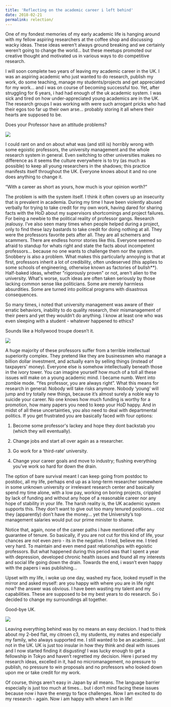 ```yaml
---
title: 'Reflecting on the academic career i left behind'
date: 2018-02-21
permalink: relection/
---
```

One of my fondest memories of my early academic life is hanging around with my fellow aspiring researchers at the coffee shop and discussing wacky ideas. These ideas weren’t always ground breaking and we certainly weren’t going to change the world... but these meetups promoted our creative thought and motivated us in various ways to do competitive research.

I will soon complete two years of leaving my academic career in the UK. I was an aspiring academic who just wanted to do research, publish my work, do some teaching, manage my students/projects and get appreciated for my work... and i was on course of becoming successful too. Yet, after struggling for 6 years, i had had enough of the uk academic system. I was sick and tired on how under-appreciated young academics are in the UK. The research groups I was working with were such arrogant pricks who had their egos too far up their own arse... probably storing it all where their hearts are supposed to be.

Does your Professor have an attitude problems?

![](https://github.com/drsamirkhan/tkhan.github.io/blob/master/files/big_deal.jpg?raw=true)

I could rant on and on about what was (and still is) horribly wrong with some egoistic professors, the university management and the whole research system in general. Even switching to other universities makes no difference as it seems the culture everywhere is to try (as much as possible) to keep all young researchers in the shadows; this practice manifests itself throughout the UK. Everyone knows about it and no one does anything to change it.

“With a career as short as yours, how much is your opinion worth?”

The problem is with the system itself. I think it often covers up an insecurity that is prevalent in academia. During my time I have been violently abused verbally for trying to take credit for my own work, having dared for sharing facts with the HoD about my supervisors shortcomings and project failures. For being a newbie to the political reality of professor gangs. Research jealousy. I’ve also seen many times when people helped during a project, only to find these lazy bastards to take credit for doing nothing at all. They were the professors favorite pets after all. They are all schemers and scammers. There are endless horror stories like this. Everyone seemed so afraid to standup for whats right and state the facts about incompetent professors... because no one wants to challenge them nor the system. Snobbery is also a problem. What makes this particularly annoying is that at first, professors inherit a lot of credibility, often undeserved (this applies to some schools of engineering, otherwise known as factories of bullsh**).  Half-baked ideas, whether "rigorously proven" or not, aren't alien to the university. What's worse, such ideas are often taken seriously by those lacking common sense like politicians. Some are merely harmless absurdities. Some are turned into political programs with disastrous consequences.

So many times, i noted that university management was aware of their erratic behaviors, inability to do quality research, their mismanagement of their peers and yet they wouldn’t do anything. I know at least one who was even sleeping with a student - whatever happened to ethics? 

Sounds like a Hollywood troupe doesn’t it.

![](https://github.com/drsamirkhan/tkhan.github.io/blob/master/files/giphy.gif?raw=true)

A huge majority of these professors suffer from a terrible intellectual superiority complex. They pretend like they are businessmen who manage a billion dollar investment, and actually earn by selling things (instead of taxpayers' money). Everyone else is somehow intellectually beneath those in the ivory tower. You can imagine yourself how much of a toll all these issues will make on a young academic mind. I became numb. Went into zombie mode. “Yes professor, you are always right”. What this means for research in general: Nobody will take risks anymore. Nobody ‘young’ will jump and try totally new things, because it’s almost surely a noble way to suicide your career. No one knows how much funding is worthy for a promotion, how many papers you need to keep your HoD happy. And in midst of all these uncertainties, you also need to deal with departmental politics. If you get frustrated you are basically faced with four options:

1) Become some professor's lackey and hope they dont backstab you (which they will eventually).

2) Change jobs and start all over again as a researcher. 

3) Go work for a ‘third-rate’ university.

4) Change your career goals and move to industry; flushing everything you’ve work so hard for down the drain.

The option of bare survival meant I can keep going from postdoc to postdoc, all my life, perhaps end up as a long-term researcher somewhere in some unknown university or irrelevant research center and basically spend my time alone, with a low pay, working on boring projects, crippled by lack of funding and without any hope of a reasonable career nor any hope of stability in your life. The harsh reality is, the UK academic system supports this. They don’t want to give out too many tenured positions... coz they (apparently) don’t have the money... yet the University’s top management salaries would put our prime minister to shame.

Notice that, again, none of the career paths i have mentioned offer any guarantee of tenure. So basically, if you are not cut for this kind of life, your chances are not even zero - its in the negative. I tried, believe me. I tried very hard. To maintain and even mend past relationships with egoistic professors. But what happened during this period was that I spent a year with depression, developed chronic health issues and found all my interests and social life going down the drain. Towards the end, i wasn’t even happy with the papers i was publishing...

Upset with my life, i woke up one day, washed my face, looked myself in the mirror and asked myself: are you happy with where you are in life right now? the answer was obvious. I have been wasting my talent and my capabilities. These are supposed to be my best years to do research. So i decided to change my surroundings all together. 

Good-bye UK.

![](https://github.com/drsamirkhan/tkhan.github.io/blob/master/files/giphy1.gif?raw=true)

Leaving everything behind was by no means an easy decision. I had to think about my 2-bed flat, my citroen c3, my students, my mates and especially my family, who always supported me. I still wanted to be an academic... just not in the UK. UK is just too insular in how they think and deal with issues and I now started finding it disgusting! I was lucky enough to get a fellowship in Tokyo and haven’t regretted my decision. Here i pursed my research ideas, excelled in it, had no micromanagement, no pressure to publish, no pressure to win proposals and no professors who looked down upon me or take credit for my work. 

Of course, things aren’t easy in Japan by all means. The language barrier especially is just too much at times... but i don’t mind facing these issues because now i have the energy to face challenges. Now I am excited to do my research - again. Now i am happy with where I am in life!
